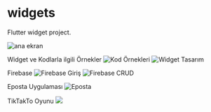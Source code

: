 # widgets

Flutter widget project.

![ana ekran](https://github.com/tbagriyanik/Flutter-Widgets/blob/main/anaEkran.png)

Widget ve Kodlarla ilgili Örnekler
![Kod Örnekleri](https://github.com/tbagriyanik/Flutter-Widgets/blob/main/Screenshot_20230916_232925.png)
![Widget Tasarım](https://github.com/tbagriyanik/Flutter-Widgets/blob/main/Screenshot_1694027580.png)

Firebase
![Firebase Giriş](https://github.com/tbagriyanik/Flutter-Widgets/blob/main/Screenshot_1694027836.png)
![Firebase CRUD](https://github.com/tbagriyanik/Flutter-Widgets/blob/main/Screenshot_1694027824.png)

Eposta Uygulaması
![Eposta](https://github.com/tbagriyanik/Flutter-Widgets/blob/main/Screenshot_20230917_132247.png)

TikTakTo Oyunu
![](https://github.com/tbagriyanik/Flutter-Widgets/blob/main/11%20tiktak%20Screenshot_20230917_224019.png)





